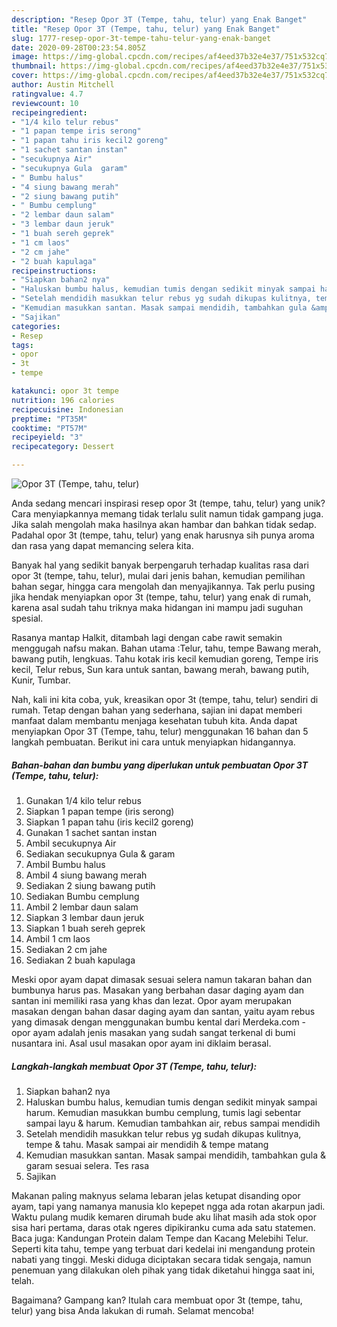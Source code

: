 ```yaml
---
description: "Resep Opor 3T (Tempe, tahu, telur) yang Enak Banget"
title: "Resep Opor 3T (Tempe, tahu, telur) yang Enak Banget"
slug: 1777-resep-opor-3t-tempe-tahu-telur-yang-enak-banget
date: 2020-09-28T00:23:54.805Z
image: https://img-global.cpcdn.com/recipes/af4eed37b32e4e37/751x532cq70/opor-3t-tempe-tahu-telur-foto-resep-utama.jpg
thumbnail: https://img-global.cpcdn.com/recipes/af4eed37b32e4e37/751x532cq70/opor-3t-tempe-tahu-telur-foto-resep-utama.jpg
cover: https://img-global.cpcdn.com/recipes/af4eed37b32e4e37/751x532cq70/opor-3t-tempe-tahu-telur-foto-resep-utama.jpg
author: Austin Mitchell
ratingvalue: 4.7
reviewcount: 10
recipeingredient:
- "1/4 kilo telur rebus"
- "1 papan tempe iris serong"
- "1 papan tahu iris kecil2 goreng"
- "1 sachet santan instan"
- "secukupnya Air"
- "secukupnya Gula  garam"
- " Bumbu halus"
- "4 siung bawang merah"
- "2 siung bawang putih"
- " Bumbu cemplung"
- "2 lembar daun salam"
- "3 lembar daun jeruk"
- "1 buah sereh geprek"
- "1 cm laos"
- "2 cm jahe"
- "2 buah kapulaga"
recipeinstructions:
- "Siapkan bahan2 nya"
- "Haluskan bumbu halus, kemudian tumis dengan sedikit minyak sampai harum. Kemudian masukkan bumbu cemplung, tumis lagi sebentar sampai layu &amp; harum. Kemudian tambahkan air, rebus sampai mendidih"
- "Setelah mendidih masukkan telur rebus yg sudah dikupas kulitnya, tempe &amp; tahu. Masak sampai air mendidih &amp; tempe matang"
- "Kemudian masukkan santan. Masak sampai mendidih, tambahkan gula &amp; garam sesuai selera. Tes rasa"
- "Sajikan"
categories:
- Resep
tags:
- opor
- 3t
- tempe

katakunci: opor 3t tempe 
nutrition: 196 calories
recipecuisine: Indonesian
preptime: "PT35M"
cooktime: "PT57M"
recipeyield: "3"
recipecategory: Dessert

---
```



![Opor 3T (Tempe, tahu, telur)](https://img-global.cpcdn.com/recipes/af4eed37b32e4e37/751x532cq70/opor-3t-tempe-tahu-telur-foto-resep-utama.jpg)

Anda sedang mencari inspirasi resep opor 3t (tempe, tahu, telur) yang unik? Cara menyiapkannya memang tidak terlalu sulit namun tidak gampang juga. Jika salah mengolah maka hasilnya akan hambar dan bahkan tidak sedap. Padahal opor 3t (tempe, tahu, telur) yang enak harusnya sih punya aroma dan rasa yang dapat memancing selera kita.

Banyak hal yang sedikit banyak berpengaruh terhadap kualitas rasa dari opor 3t (tempe, tahu, telur), mulai dari jenis bahan, kemudian pemilihan bahan segar, hingga cara mengolah dan menyajikannya. Tak perlu pusing jika hendak menyiapkan opor 3t (tempe, tahu, telur) yang enak di rumah, karena asal sudah tahu triknya maka hidangan ini mampu jadi suguhan spesial.

Rasanya mantap Halkit, ditambah lagi dengan cabe rawit semakin menggugah nafsu makan. Bahan utama :Telur, tahu, tempe Bawang merah, bawang putih, lengkuas. Tahu kotak iris kecil kemudian goreng, Tempe iris kecil, Telur rebus, Sun kara untuk santan, bawang merah, bawang putih, Kunir, Tumbar.


Nah, kali ini kita coba, yuk, kreasikan opor 3t (tempe, tahu, telur) sendiri di rumah. Tetap dengan bahan yang sederhana, sajian ini dapat memberi manfaat dalam membantu menjaga kesehatan tubuh kita. Anda dapat menyiapkan Opor 3T (Tempe, tahu, telur) menggunakan 16 bahan dan 5 langkah pembuatan. Berikut ini cara untuk menyiapkan hidangannya.

<!--inarticleads1-->

##### Bahan-bahan dan bumbu yang diperlukan untuk pembuatan Opor 3T (Tempe, tahu, telur):

1. Gunakan 1/4 kilo telur rebus
1. Siapkan 1 papan tempe (iris serong)
1. Siapkan 1 papan tahu (iris kecil2 goreng)
1. Gunakan 1 sachet santan instan
1. Ambil secukupnya Air
1. Sediakan secukupnya Gula &amp; garam
1. Ambil  Bumbu halus
1. Ambil 4 siung bawang merah
1. Sediakan 2 siung bawang putih
1. Sediakan  Bumbu cemplung
1. Ambil 2 lembar daun salam
1. Siapkan 3 lembar daun jeruk
1. Siapkan 1 buah sereh geprek
1. Ambil 1 cm laos
1. Sediakan 2 cm jahe
1. Sediakan 2 buah kapulaga


Meski opor ayam dapat dimasak sesuai selera namun takaran bahan dan bumbunya harus pas. Masakan yang berbahan dasar daging ayam dan santan ini memiliki rasa yang khas dan lezat. Opor ayam merupakan masakan dengan bahan dasar daging ayam dan santan, yaitu ayam rebus yang dimasak dengan menggunakan bumbu kental dari Merdeka.com - opor ayam adalah jenis masakan yang sudah sangat terkenal di bumi nusantara ini. Asal usul masakan opor ayam ini diklaim berasal. 

<!--inarticleads2-->

##### Langkah-langkah membuat Opor 3T (Tempe, tahu, telur):

1. Siapkan bahan2 nya
1. Haluskan bumbu halus, kemudian tumis dengan sedikit minyak sampai harum. Kemudian masukkan bumbu cemplung, tumis lagi sebentar sampai layu &amp; harum. Kemudian tambahkan air, rebus sampai mendidih
1. Setelah mendidih masukkan telur rebus yg sudah dikupas kulitnya, tempe &amp; tahu. Masak sampai air mendidih &amp; tempe matang
1. Kemudian masukkan santan. Masak sampai mendidih, tambahkan gula &amp; garam sesuai selera. Tes rasa
1. Sajikan


Makanan paling maknyus selama lebaran jelas ketupat disanding opor ayam, tapi yang namanya manusia klo kepepet ngga ada rotan akarpun jadi. Waktu pulang mudik kemaren dirumah bude aku lihat masih ada stok opor sisa hari pertama, daras otak ngeres dipikiranku cuma ada satu statemen. Baca juga: Kandungan Protein dalam Tempe dan Kacang Melebihi Telur. Seperti kita tahu, tempe yang terbuat dari kedelai ini mengandung protein nabati yang tinggi. Meski diduga diciptakan secara tidak sengaja, namun penemuan yang dilakukan oleh pihak yang tidak diketahui hingga saat ini, telah. 

Bagaimana? Gampang kan? Itulah cara membuat opor 3t (tempe, tahu, telur) yang bisa Anda lakukan di rumah. Selamat mencoba!
